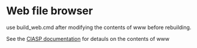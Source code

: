 # Web file browser

use build_web.cmd after modifying the contents of www before rebuilding.

See the [ClASP documentation](https://github.com/codewitch-honey-crisis/clasp) for detauls on the contents of www